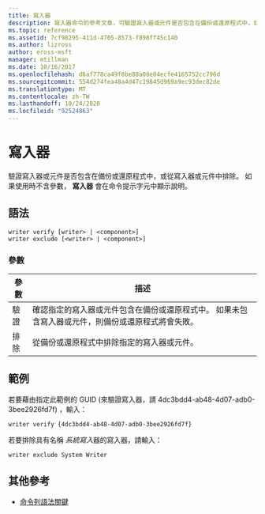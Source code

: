 ```yaml
---
title: 寫入器
description: 寫入器命令的參考文章，可驗證寫入器或元件是否包含在備份或還原程式中，或從備份或還原程式中排除寫入器或元件。
ms.topic: reference
ms.assetid: 7cf98295-411d-4705-8573-f898ff45c140
ms.author: lizross
author: eross-msft
manager: mtillman
ms.date: 10/16/2017
ms.openlocfilehash: d6af778ca49f8be88a08e04ecfe4165752cc796d
ms.sourcegitcommit: 554d274fea48a4d47c19845d969a9ec93dec82de
ms.translationtype: MT
ms.contentlocale: zh-TW
ms.lasthandoff: 10/24/2020
ms.locfileid: "92524863"
---
```

# <a name="writer"></a>寫入器

驗證寫入器或元件是否包含在備份或還原程式中，或從寫入器或元件中排除。 如果使用時不含參數， **寫入器** 會在命令提示字元中顯示說明。

## <a name="syntax"></a>語法

```
writer verify [writer> | <component>]
writer exclude [<writer> | <component>]
```

### <a name="parameters"></a>參數

| 參數 | 描述 |
|--|--|
| 驗證 | 確認指定的寫入器或元件包含在備份或還原程式中。 如果未包含寫入器或元件，則備份或還原程式將會失敗。 |
| 排除 | 從備份或還原程式中排除指定的寫入器或元件。 |

## <a name="examples"></a>範例

若要藉由指定此範例的 GUID (來驗證寫入器，請 4dc3bdd4-ab48-4d07-adb0-3bee2926fd7f) ，輸入：

```
writer verify {4dc3bdd4-ab48-4d07-adb0-3bee2926fd7f}
```

若要排除具有名稱 *系統寫入*器的寫入器，請輸入：

```
writer exclude System Writer
```

## <a name="additional-references"></a>其他參考

- [命令列語法關鍵](command-line-syntax-key.md)
